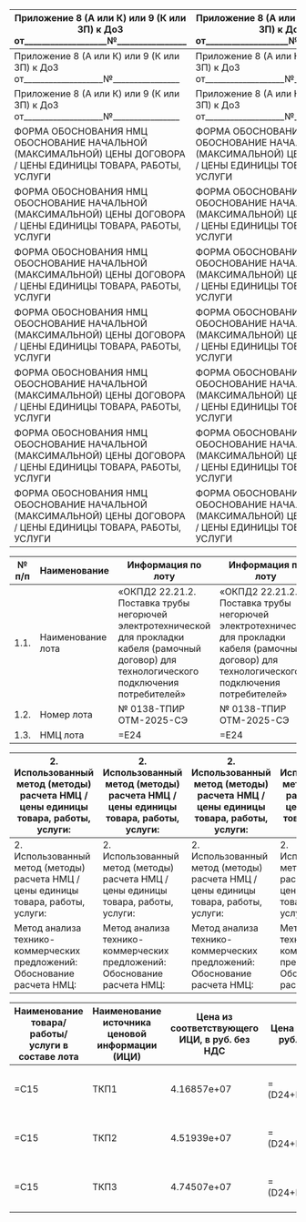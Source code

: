 | Приложение 8 (А или К) или 9 (К или ЗП) к ДоЗ от___________________№________________                           | Приложение 8 (А или К) или 9 (К или ЗП) к ДоЗ от___________________№________________                           | Приложение 8 (А или К) или 9 (К или ЗП) к ДоЗ от___________________№________________                           | Приложение 8 (А или К) или 9 (К или ЗП) к ДоЗ от___________________№________________                           | Приложение 8 (А или К) или 9 (К или ЗП) к ДоЗ от___________________№________________                           | Приложение 8 (А или К) или 9 (К или ЗП) к ДоЗ от___________________№________________                           |
|----------------------------------------------------------------------------------------------------------------|----------------------------------------------------------------------------------------------------------------|----------------------------------------------------------------------------------------------------------------|----------------------------------------------------------------------------------------------------------------|----------------------------------------------------------------------------------------------------------------|----------------------------------------------------------------------------------------------------------------|
| Приложение 8 (А или К) или 9 (К или ЗП) к ДоЗ от___________________№________________                           | Приложение 8 (А или К) или 9 (К или ЗП) к ДоЗ от___________________№________________                           | Приложение 8 (А или К) или 9 (К или ЗП) к ДоЗ от___________________№________________                           | Приложение 8 (А или К) или 9 (К или ЗП) к ДоЗ от___________________№________________                           | Приложение 8 (А или К) или 9 (К или ЗП) к ДоЗ от___________________№________________                           | Приложение 8 (А или К) или 9 (К или ЗП) к ДоЗ от___________________№________________                           |
| Приложение 8 (А или К) или 9 (К или ЗП) к ДоЗ от___________________№________________                           | Приложение 8 (А или К) или 9 (К или ЗП) к ДоЗ от___________________№________________                           | Приложение 8 (А или К) или 9 (К или ЗП) к ДоЗ от___________________№________________                           | Приложение 8 (А или К) или 9 (К или ЗП) к ДоЗ от___________________№________________                           | Приложение 8 (А или К) или 9 (К или ЗП) к ДоЗ от___________________№________________                           | Приложение 8 (А или К) или 9 (К или ЗП) к ДоЗ от___________________№________________                           |
| ФОРМА ОБОСНОВАНИЯ НМЦ ОБОСНОВАНИЕ НАЧАЛЬНОЙ (МАКСИМАЛЬНОЙ) ЦЕНЫ ДОГОВОРА / ЦЕНЫ ЕДИНИЦЫ ТОВАРА, РАБОТЫ, УСЛУГИ | ФОРМА ОБОСНОВАНИЯ НМЦ ОБОСНОВАНИЕ НАЧАЛЬНОЙ (МАКСИМАЛЬНОЙ) ЦЕНЫ ДОГОВОРА / ЦЕНЫ ЕДИНИЦЫ ТОВАРА, РАБОТЫ, УСЛУГИ | ФОРМА ОБОСНОВАНИЯ НМЦ ОБОСНОВАНИЕ НАЧАЛЬНОЙ (МАКСИМАЛЬНОЙ) ЦЕНЫ ДОГОВОРА / ЦЕНЫ ЕДИНИЦЫ ТОВАРА, РАБОТЫ, УСЛУГИ | ФОРМА ОБОСНОВАНИЯ НМЦ ОБОСНОВАНИЕ НАЧАЛЬНОЙ (МАКСИМАЛЬНОЙ) ЦЕНЫ ДОГОВОРА / ЦЕНЫ ЕДИНИЦЫ ТОВАРА, РАБОТЫ, УСЛУГИ | ФОРМА ОБОСНОВАНИЯ НМЦ ОБОСНОВАНИЕ НАЧАЛЬНОЙ (МАКСИМАЛЬНОЙ) ЦЕНЫ ДОГОВОРА / ЦЕНЫ ЕДИНИЦЫ ТОВАРА, РАБОТЫ, УСЛУГИ | ФОРМА ОБОСНОВАНИЯ НМЦ ОБОСНОВАНИЕ НАЧАЛЬНОЙ (МАКСИМАЛЬНОЙ) ЦЕНЫ ДОГОВОРА / ЦЕНЫ ЕДИНИЦЫ ТОВАРА, РАБОТЫ, УСЛУГИ |
| ФОРМА ОБОСНОВАНИЯ НМЦ ОБОСНОВАНИЕ НАЧАЛЬНОЙ (МАКСИМАЛЬНОЙ) ЦЕНЫ ДОГОВОРА / ЦЕНЫ ЕДИНИЦЫ ТОВАРА, РАБОТЫ, УСЛУГИ | ФОРМА ОБОСНОВАНИЯ НМЦ ОБОСНОВАНИЕ НАЧАЛЬНОЙ (МАКСИМАЛЬНОЙ) ЦЕНЫ ДОГОВОРА / ЦЕНЫ ЕДИНИЦЫ ТОВАРА, РАБОТЫ, УСЛУГИ | ФОРМА ОБОСНОВАНИЯ НМЦ ОБОСНОВАНИЕ НАЧАЛЬНОЙ (МАКСИМАЛЬНОЙ) ЦЕНЫ ДОГОВОРА / ЦЕНЫ ЕДИНИЦЫ ТОВАРА, РАБОТЫ, УСЛУГИ | ФОРМА ОБОСНОВАНИЯ НМЦ ОБОСНОВАНИЕ НАЧАЛЬНОЙ (МАКСИМАЛЬНОЙ) ЦЕНЫ ДОГОВОРА / ЦЕНЫ ЕДИНИЦЫ ТОВАРА, РАБОТЫ, УСЛУГИ | ФОРМА ОБОСНОВАНИЯ НМЦ ОБОСНОВАНИЕ НАЧАЛЬНОЙ (МАКСИМАЛЬНОЙ) ЦЕНЫ ДОГОВОРА / ЦЕНЫ ЕДИНИЦЫ ТОВАРА, РАБОТЫ, УСЛУГИ | ФОРМА ОБОСНОВАНИЯ НМЦ ОБОСНОВАНИЕ НАЧАЛЬНОЙ (МАКСИМАЛЬНОЙ) ЦЕНЫ ДОГОВОРА / ЦЕНЫ ЕДИНИЦЫ ТОВАРА, РАБОТЫ, УСЛУГИ |
| ФОРМА ОБОСНОВАНИЯ НМЦ ОБОСНОВАНИЕ НАЧАЛЬНОЙ (МАКСИМАЛЬНОЙ) ЦЕНЫ ДОГОВОРА / ЦЕНЫ ЕДИНИЦЫ ТОВАРА, РАБОТЫ, УСЛУГИ | ФОРМА ОБОСНОВАНИЯ НМЦ ОБОСНОВАНИЕ НАЧАЛЬНОЙ (МАКСИМАЛЬНОЙ) ЦЕНЫ ДОГОВОРА / ЦЕНЫ ЕДИНИЦЫ ТОВАРА, РАБОТЫ, УСЛУГИ | ФОРМА ОБОСНОВАНИЯ НМЦ ОБОСНОВАНИЕ НАЧАЛЬНОЙ (МАКСИМАЛЬНОЙ) ЦЕНЫ ДОГОВОРА / ЦЕНЫ ЕДИНИЦЫ ТОВАРА, РАБОТЫ, УСЛУГИ | ФОРМА ОБОСНОВАНИЯ НМЦ ОБОСНОВАНИЕ НАЧАЛЬНОЙ (МАКСИМАЛЬНОЙ) ЦЕНЫ ДОГОВОРА / ЦЕНЫ ЕДИНИЦЫ ТОВАРА, РАБОТЫ, УСЛУГИ | ФОРМА ОБОСНОВАНИЯ НМЦ ОБОСНОВАНИЕ НАЧАЛЬНОЙ (МАКСИМАЛЬНОЙ) ЦЕНЫ ДОГОВОРА / ЦЕНЫ ЕДИНИЦЫ ТОВАРА, РАБОТЫ, УСЛУГИ | ФОРМА ОБОСНОВАНИЯ НМЦ ОБОСНОВАНИЕ НАЧАЛЬНОЙ (МАКСИМАЛЬНОЙ) ЦЕНЫ ДОГОВОРА / ЦЕНЫ ЕДИНИЦЫ ТОВАРА, РАБОТЫ, УСЛУГИ |
| ФОРМА ОБОСНОВАНИЯ НМЦ ОБОСНОВАНИЕ НАЧАЛЬНОЙ (МАКСИМАЛЬНОЙ) ЦЕНЫ ДОГОВОРА / ЦЕНЫ ЕДИНИЦЫ ТОВАРА, РАБОТЫ, УСЛУГИ | ФОРМА ОБОСНОВАНИЯ НМЦ ОБОСНОВАНИЕ НАЧАЛЬНОЙ (МАКСИМАЛЬНОЙ) ЦЕНЫ ДОГОВОРА / ЦЕНЫ ЕДИНИЦЫ ТОВАРА, РАБОТЫ, УСЛУГИ | ФОРМА ОБОСНОВАНИЯ НМЦ ОБОСНОВАНИЕ НАЧАЛЬНОЙ (МАКСИМАЛЬНОЙ) ЦЕНЫ ДОГОВОРА / ЦЕНЫ ЕДИНИЦЫ ТОВАРА, РАБОТЫ, УСЛУГИ | ФОРМА ОБОСНОВАНИЯ НМЦ ОБОСНОВАНИЕ НАЧАЛЬНОЙ (МАКСИМАЛЬНОЙ) ЦЕНЫ ДОГОВОРА / ЦЕНЫ ЕДИНИЦЫ ТОВАРА, РАБОТЫ, УСЛУГИ | ФОРМА ОБОСНОВАНИЯ НМЦ ОБОСНОВАНИЕ НАЧАЛЬНОЙ (МАКСИМАЛЬНОЙ) ЦЕНЫ ДОГОВОРА / ЦЕНЫ ЕДИНИЦЫ ТОВАРА, РАБОТЫ, УСЛУГИ | ФОРМА ОБОСНОВАНИЯ НМЦ ОБОСНОВАНИЕ НАЧАЛЬНОЙ (МАКСИМАЛЬНОЙ) ЦЕНЫ ДОГОВОРА / ЦЕНЫ ЕДИНИЦЫ ТОВАРА, РАБОТЫ, УСЛУГИ |
| ФОРМА ОБОСНОВАНИЯ НМЦ ОБОСНОВАНИЕ НАЧАЛЬНОЙ (МАКСИМАЛЬНОЙ) ЦЕНЫ ДОГОВОРА / ЦЕНЫ ЕДИНИЦЫ ТОВАРА, РАБОТЫ, УСЛУГИ | ФОРМА ОБОСНОВАНИЯ НМЦ ОБОСНОВАНИЕ НАЧАЛЬНОЙ (МАКСИМАЛЬНОЙ) ЦЕНЫ ДОГОВОРА / ЦЕНЫ ЕДИНИЦЫ ТОВАРА, РАБОТЫ, УСЛУГИ | ФОРМА ОБОСНОВАНИЯ НМЦ ОБОСНОВАНИЕ НАЧАЛЬНОЙ (МАКСИМАЛЬНОЙ) ЦЕНЫ ДОГОВОРА / ЦЕНЫ ЕДИНИЦЫ ТОВАРА, РАБОТЫ, УСЛУГИ | ФОРМА ОБОСНОВАНИЯ НМЦ ОБОСНОВАНИЕ НАЧАЛЬНОЙ (МАКСИМАЛЬНОЙ) ЦЕНЫ ДОГОВОРА / ЦЕНЫ ЕДИНИЦЫ ТОВАРА, РАБОТЫ, УСЛУГИ | ФОРМА ОБОСНОВАНИЯ НМЦ ОБОСНОВАНИЕ НАЧАЛЬНОЙ (МАКСИМАЛЬНОЙ) ЦЕНЫ ДОГОВОРА / ЦЕНЫ ЕДИНИЦЫ ТОВАРА, РАБОТЫ, УСЛУГИ | ФОРМА ОБОСНОВАНИЯ НМЦ ОБОСНОВАНИЕ НАЧАЛЬНОЙ (МАКСИМАЛЬНОЙ) ЦЕНЫ ДОГОВОРА / ЦЕНЫ ЕДИНИЦЫ ТОВАРА, РАБОТЫ, УСЛУГИ |
| ФОРМА ОБОСНОВАНИЯ НМЦ ОБОСНОВАНИЕ НАЧАЛЬНОЙ (МАКСИМАЛЬНОЙ) ЦЕНЫ ДОГОВОРА / ЦЕНЫ ЕДИНИЦЫ ТОВАРА, РАБОТЫ, УСЛУГИ | ФОРМА ОБОСНОВАНИЯ НМЦ ОБОСНОВАНИЕ НАЧАЛЬНОЙ (МАКСИМАЛЬНОЙ) ЦЕНЫ ДОГОВОРА / ЦЕНЫ ЕДИНИЦЫ ТОВАРА, РАБОТЫ, УСЛУГИ | ФОРМА ОБОСНОВАНИЯ НМЦ ОБОСНОВАНИЕ НАЧАЛЬНОЙ (МАКСИМАЛЬНОЙ) ЦЕНЫ ДОГОВОРА / ЦЕНЫ ЕДИНИЦЫ ТОВАРА, РАБОТЫ, УСЛУГИ | ФОРМА ОБОСНОВАНИЯ НМЦ ОБОСНОВАНИЕ НАЧАЛЬНОЙ (МАКСИМАЛЬНОЙ) ЦЕНЫ ДОГОВОРА / ЦЕНЫ ЕДИНИЦЫ ТОВАРА, РАБОТЫ, УСЛУГИ | ФОРМА ОБОСНОВАНИЯ НМЦ ОБОСНОВАНИЕ НАЧАЛЬНОЙ (МАКСИМАЛЬНОЙ) ЦЕНЫ ДОГОВОРА / ЦЕНЫ ЕДИНИЦЫ ТОВАРА, РАБОТЫ, УСЛУГИ | ФОРМА ОБОСНОВАНИЯ НМЦ ОБОСНОВАНИЕ НАЧАЛЬНОЙ (МАКСИМАЛЬНОЙ) ЦЕНЫ ДОГОВОРА / ЦЕНЫ ЕДИНИЦЫ ТОВАРА, РАБОТЫ, УСЛУГИ |
| ФОРМА ОБОСНОВАНИЯ НМЦ ОБОСНОВАНИЕ НАЧАЛЬНОЙ (МАКСИМАЛЬНОЙ) ЦЕНЫ ДОГОВОРА / ЦЕНЫ ЕДИНИЦЫ ТОВАРА, РАБОТЫ, УСЛУГИ | ФОРМА ОБОСНОВАНИЯ НМЦ ОБОСНОВАНИЕ НАЧАЛЬНОЙ (МАКСИМАЛЬНОЙ) ЦЕНЫ ДОГОВОРА / ЦЕНЫ ЕДИНИЦЫ ТОВАРА, РАБОТЫ, УСЛУГИ | ФОРМА ОБОСНОВАНИЯ НМЦ ОБОСНОВАНИЕ НАЧАЛЬНОЙ (МАКСИМАЛЬНОЙ) ЦЕНЫ ДОГОВОРА / ЦЕНЫ ЕДИНИЦЫ ТОВАРА, РАБОТЫ, УСЛУГИ | ФОРМА ОБОСНОВАНИЯ НМЦ ОБОСНОВАНИЕ НАЧАЛЬНОЙ (МАКСИМАЛЬНОЙ) ЦЕНЫ ДОГОВОРА / ЦЕНЫ ЕДИНИЦЫ ТОВАРА, РАБОТЫ, УСЛУГИ | ФОРМА ОБОСНОВАНИЯ НМЦ ОБОСНОВАНИЕ НАЧАЛЬНОЙ (МАКСИМАЛЬНОЙ) ЦЕНЫ ДОГОВОРА / ЦЕНЫ ЕДИНИЦЫ ТОВАРА, РАБОТЫ, УСЛУГИ | ФОРМА ОБОСНОВАНИЯ НМЦ ОБОСНОВАНИЕ НАЧАЛЬНОЙ (МАКСИМАЛЬНОЙ) ЦЕНЫ ДОГОВОРА / ЦЕНЫ ЕДИНИЦЫ ТОВАРА, РАБОТЫ, УСЛУГИ |

| № п/п   | Наименование      | Информация по лоту                                                                                                                                 | Информация по лоту                                                                                                                                 |
|---------|-------------------|----------------------------------------------------------------------------------------------------------------------------------------------------|----------------------------------------------------------------------------------------------------------------------------------------------------|
| 1.1.    | Наименование лота | «ОКПД2 22.21.2. Поставка трубы негорючей электротехнической для прокладки кабеля (рамочный договор) для технологического подключения потребителей» | «ОКПД2 22.21.2. Поставка трубы негорючей электротехнической для прокладки кабеля (рамочный договор) для технологического подключения потребителей» |
| 1.2.    | Номер лота        | № 0138-ТПИР ОТМ-2025-СЭ                                                                                                                            | № 0138-ТПИР ОТМ-2025-СЭ                                                                                                                            |
| 1.3.    | НМЦ лота          | =E24                                                                                                                                               | =E24                                                                                                                                               |

| 2. Использованный метод (методы) расчета НМЦ / цены единицы товара, работы, услуги:   | 2. Использованный метод (методы) расчета НМЦ / цены единицы товара, работы, услуги:   | 2. Использованный метод (методы) расчета НМЦ / цены единицы товара, работы, услуги:   | 2. Использованный метод (методы) расчета НМЦ / цены единицы товара, работы, услуги:   | 2. Использованный метод (методы) расчета НМЦ / цены единицы товара, работы, услуги:   | 2. Использованный метод (методы) расчета НМЦ / цены единицы товара, работы, услуги:   |
|---------------------------------------------------------------------------------------|---------------------------------------------------------------------------------------|---------------------------------------------------------------------------------------|---------------------------------------------------------------------------------------|---------------------------------------------------------------------------------------|---------------------------------------------------------------------------------------|
| 2. Использованный метод (методы) расчета НМЦ / цены единицы товара, работы, услуги:   | 2. Использованный метод (методы) расчета НМЦ / цены единицы товара, работы, услуги:   | 2. Использованный метод (методы) расчета НМЦ / цены единицы товара, работы, услуги:   | 2. Использованный метод (методы) расчета НМЦ / цены единицы товара, работы, услуги:   | 2. Использованный метод (методы) расчета НМЦ / цены единицы товара, работы, услуги:   | 2. Использованный метод (методы) расчета НМЦ / цены единицы товара, работы, услуги:   |
| Метод анализа технико-коммерческих предложений:  Обоснование расчета НМЦ:             | Метод анализа технико-коммерческих предложений:  Обоснование расчета НМЦ:             | Метод анализа технико-коммерческих предложений:  Обоснование расчета НМЦ:             | Метод анализа технико-коммерческих предложений:  Обоснование расчета НМЦ:             | Метод анализа технико-коммерческих предложений:  Обоснование расчета НМЦ:             | None                                                                                  |

| Наименование товара/ работы/ услуги в составе лота   | Наименование источника ценовой информации (ИЦИ)   |   Цена из соответствующего ИЦИ, в руб. без НДС | Цена итоговая, в руб. без НДС   | Комментарии                                    |
|------------------------------------------------------|---------------------------------------------------|------------------------------------------------|---------------------------------|------------------------------------------------|
| =C15                                                 | ТКП1                                              |                                    4.16857e+07 | =(D24+D25+D26)/3                | Среднее арифметическое значение полученных ТКП |
| =C15                                                 | ТКП2                                              |                                    4.51939e+07 | =(D24+D25+D26)/3                | Среднее арифметическое значение полученных ТКП |
| =C15                                                 | ТКП3                                              |                                    4.74507e+07 | =(D24+D25+D26)/3                | Среднее арифметическое значение полученных ТКП |